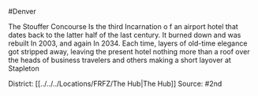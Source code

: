 #Denver 

The Stouffer Concourse Is the third Incarnation o f an airport hotel that dates back to the latter half of the last century. It burned down and was rebuilt In 2003, and again In 2034. Each time, layers of old-time elegance got stripped away, leaving the present hotel nothing more than a roof over the heads of business travelers and others making a short layover at Stapleton

District: [[../../../Locations/FRFZ/The Hub|The Hub]]
Source: #2nd 